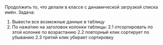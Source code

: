 Продолжить то, что делали в классе с динамической загрузкой списка имён.
Задача:
1. Вывести все возможные данные в таблицу
2. По нажатию на заголовок колонки таблицы: 
   2.1 отсортировать по этой колонке по возрастанию
   2.2 повторный клик сортирует по убыванию
   2.3 третий клик убирает сортировку